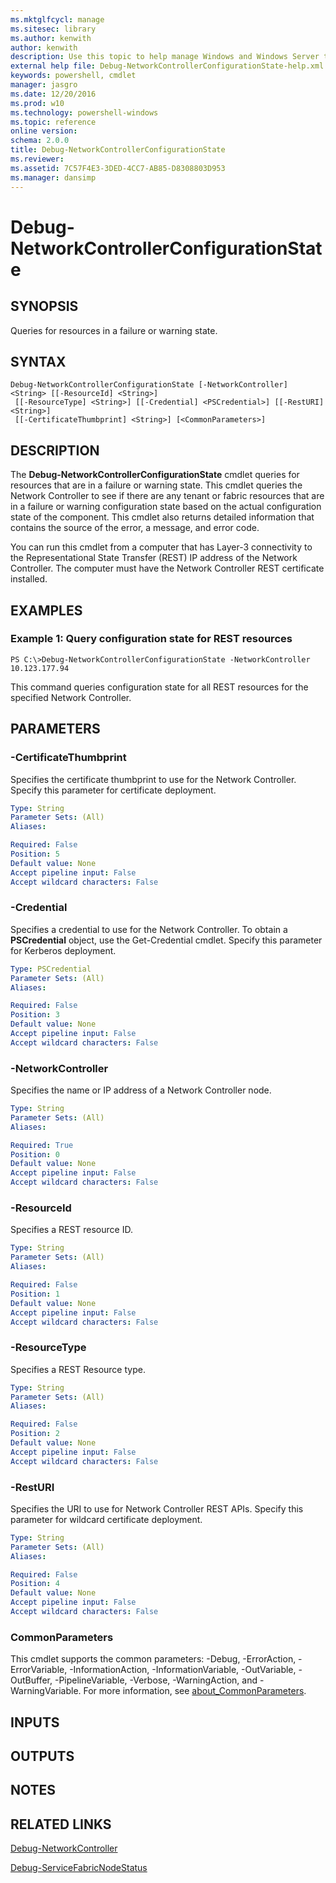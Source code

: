 ```yaml
---
ms.mktglfcycl: manage
ms.sitesec: library
ms.author: kenwith
author: kenwith
description: Use this topic to help manage Windows and Windows Server technologies with Windows PowerShell.
external help file: Debug-NetworkControllerConfigurationState-help.xml
keywords: powershell, cmdlet
manager: jasgro
ms.date: 12/20/2016
ms.prod: w10
ms.technology: powershell-windows
ms.topic: reference
online version: 
schema: 2.0.0
title: Debug-NetworkControllerConfigurationState
ms.reviewer:
ms.assetid: 7C57F4E3-3DED-4CC7-AB85-D8308803D953
ms.manager: dansimp
---
```


# Debug-NetworkControllerConfigurationState

## SYNOPSIS
Queries for resources in a failure or warning state.

## SYNTAX

```
Debug-NetworkControllerConfigurationState [-NetworkController] <String> [[-ResourceId] <String>]
 [[-ResourceType] <String>] [[-Credential] <PSCredential>] [[-RestURI] <String>]
 [[-CertificateThumbprint] <String>] [<CommonParameters>]
```

## DESCRIPTION
The **Debug-NetworkControllerConfigurationState** cmdlet queries for resources that are in a failure or warning state.
This cmdlet queries the Network Controller to see if there are any tenant or fabric resources that are in a failure or warning configuration state based on the actual configuration state of the component.
This cmdlet also returns detailed information that contains the source of the error, a message, and error code.

You can run this cmdlet from a computer that has Layer-3 connectivity to the Representational State Transfer (REST) IP address of the Network Controller.
The computer must have the Network Controller REST certificate installed.

## EXAMPLES

### Example 1: Query configuration state for REST resources
```
PS C:\>Debug-NetworkControllerConfigurationState -NetworkController 10.123.177.94
```

This command queries configuration state for all REST resources for the specified Network Controller.

## PARAMETERS

### -CertificateThumbprint
Specifies the certificate thumbprint to use for the Network Controller.
Specify this parameter for certificate deployment.

```yaml
Type: String
Parameter Sets: (All)
Aliases: 

Required: False
Position: 5
Default value: None
Accept pipeline input: False
Accept wildcard characters: False
```

### -Credential
Specifies a credential to use for the Network Controller.
To obtain a **PSCredential** object, use the Get-Credential cmdlet.
Specify this parameter for Kerberos deployment.

```yaml
Type: PSCredential
Parameter Sets: (All)
Aliases: 

Required: False
Position: 3
Default value: None
Accept pipeline input: False
Accept wildcard characters: False
```

### -NetworkController
Specifies the name or IP address of a Network Controller node.

```yaml
Type: String
Parameter Sets: (All)
Aliases: 

Required: True
Position: 0
Default value: None
Accept pipeline input: False
Accept wildcard characters: False
```

### -ResourceId
Specifies a REST resource ID.

```yaml
Type: String
Parameter Sets: (All)
Aliases: 

Required: False
Position: 1
Default value: None
Accept pipeline input: False
Accept wildcard characters: False
```

### -ResourceType
Specifies a REST Resource type.

```yaml
Type: String
Parameter Sets: (All)
Aliases: 

Required: False
Position: 2
Default value: None
Accept pipeline input: False
Accept wildcard characters: False
```

### -RestURI
Specifies the URI to use for Network Controller REST APIs.
Specify this parameter for wildcard certificate deployment.

```yaml
Type: String
Parameter Sets: (All)
Aliases: 

Required: False
Position: 4
Default value: None
Accept pipeline input: False
Accept wildcard characters: False
```

### CommonParameters
This cmdlet supports the common parameters: -Debug, -ErrorAction, -ErrorVariable, -InformationAction, -InformationVariable, -OutVariable, -OutBuffer, -PipelineVariable, -Verbose, -WarningAction, and -WarningVariable. For more information, see [about_CommonParameters](http://go.microsoft.com/fwlink/?LinkID=113216).

## INPUTS

## OUTPUTS

## NOTES

## RELATED LINKS

[Debug-NetworkController](./Debug-NetworkController.md)

[Debug-ServiceFabricNodeStatus](./Debug-ServiceFabricNodeStatus.md)

